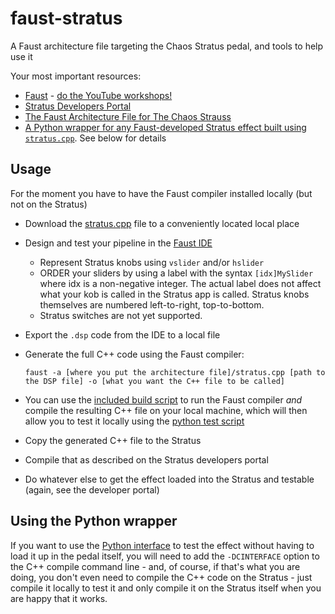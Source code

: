 # faust-stratus
A Faust architecture file targeting the Chaos Stratus pedal, and tools to help use it

Your most important resources:

* [Faust](https://faust.grame.fr/) - [do the YouTube workshops!](https://ccrma.stanford.edu/~rmichon/faustWorkshops/course2015)
* [Stratus Developers Portal](https://github.com/chaosaudio/Dev-Portal)
* [The Faust Architecture File for The Chaos Strauss](./stratus.cpp)
* [A Python wrapper for any Faust-developed Stratus effect built using `stratus.cpp`](./stratus.py). See below for details

## Usage
For the moment you have to have the Faust compiler installed locally (but not on the Stratus)

* Download the [stratus.cpp](./stratus.cpp) file to a conveniently located local place
* Design and test your pipeline in the [Faust IDE](https://faustide.grame.fr/)
  * Represent Stratus knobs using `vslider` and/or `hslider`
  * ORDER your sliders by using a label with the syntax `[idx]MySlider` where idx is a non-negative
    integer. The actual label does not affect what your kob is called in the Stratus app is called. 
	Stratus knobs themselves are numbered left-to-right, top-to-bottom.
  * Stratus switches are not yet supported.
* Export the `.dsp` code from the IDE to a local file
* Generate the full C++ code using the Faust compiler:

   ```
   faust -a [where you put the architecture file]/stratus.cpp [path to the DSP file] -o [what you want the C++ file to be called]
   ```
* You can use the [included build script](resources/build-effect.sh) to run the Faust compiler _and_ compile the resulting C++ file 
  on your local machine, which will then allow you to test it locally using the [python test script](./stratus.py)

* Copy the generated C++ file to the Stratus
* Compile that as described on the Stratus developers portal
* Do whatever else to get the effect loaded into the Stratus and testable (again, see the developer portal)

## Using the Python wrapper
If you want to use the [Python interface](./stratus.py) to test the effect without having to load it up in 
the pedal itself, you will need to add the `-DCINTERFACE` option to the C++ compile command line - and, 
of course, if that's what you are doing, you don't even need to compile the C++ code on the Stratus - just 
compile it locally to test it and only compile it on the Stratus itself when you are happy that it works.

